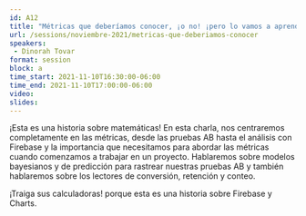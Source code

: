 ```yaml
---
id: A12
title: "Métricas que deberíamos conocer, ¡o no! ¡pero lo vamos a aprender!"
url: /sessions/noviembre-2021/metricas-que-deberiamos-conocer
speakers:
 - Dinorah Tovar
format: session
block: a
time_start: 2021-11-10T16:30:00-06:00
time_end: 2021-11-10T17:00:00-06:00
video:
slides:
---
```


¡Esta es una historia sobre matemáticas!
En esta charla, nos centraremos completamente en las métricas, desde las pruebas AB hasta el análisis con Firebase y la importancia que necesitamos para abordar las métricas cuando comenzamos a trabajar en un proyecto.
Hablaremos sobre modelos bayesianos y de predicción para rastrear nuestras pruebas AB y también hablaremos sobre los lectores de conversión, retención y conteo.

¡Traiga sus calculadoras! porque esta es una historia sobre Firebase y Charts.
